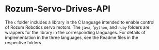 # Rozum-Servo-Drives-API
The `c` folder includes a library in the C language intended to enable control of Rozum Robotics servo motors.
The `java`, '`python`, and `ruby` folders are wrappers for the library in the corresponding languages.
For details of implementation in the three languages, see the Readme files in the respective folders.